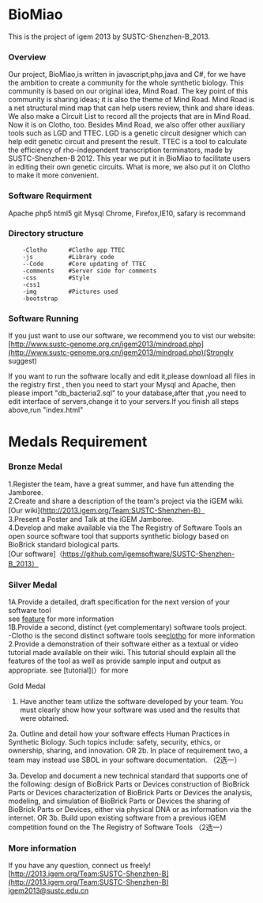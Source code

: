 BioMiao
=======
This is the project of igem 2013 by SUSTC-Shenzhen-B_2013.

### Overview

Our project, BioMiao,is written in javascript,php,java and C#, for we have the ambition to create a community for the whole synthetic biology. This community is based on our original idea, Mind Road. The key point of this community is sharing ideas; it is also the theme of Mind Road. Mind Road is a net structural mind map that can help users review, think and share ideas. We also make a Circuit List to record all the projects that are in Mind Road. Now it is on Clotho, too. Besides Mind Road, we also offer other auxiliary tools such as LGD and TTEC. LGD is a genetic circuit designer which can help edit genetic circuit and present the result. TTEC is a tool to calculate the efficiency of rho-independent transcription terminators, made by SUSTC-Shenzhen-B 2012. This year we put it in BioMiao to facilitate users in editing their own genetic circuits. What is more, we also put it on Clotho to make it more convenient.

### Software Requirment
Apache
php5
html5
git
Mysql
Chrome, Firefox,IE10, safary is recommand

### Directory structure
		-Clotho      #Clotho app TTEC
		-js          #Library code
		--Code       #Core updating of TTEC
		-comments    #Server side for comments
		-css         #Style
		-css1        
		-img         #Pictures used
		-bootstrap


### Software Running
If you just want to use our software, we recommend you to vist our website:[http://www.sustc-genome.org.cn/igem2013/mindroad.php](http://www.sustc-genome.org.cn/igem2013/mindroad.php)(Strongly suggest)<br/>

If you want to run the software locally and edit it,please download  all files in the registry first , then you need to start your Mysql and Apache,
then please import "db_bacteria2.sql" to your database,after that ,you need to edit interface of servers,change it to your servers.If you finish all steps above,run "index.html"

Medals Requirement
==================
### Bronze Medal
1.Register the team, have a great summer, and have fun attending the Jamboree.<br/>
2.Create and share a description of the team's project via the iGEM wiki.<br/>
[Our wiki](http://2013.igem.org/Team:SUSTC-Shenzhen-B）<br/>
3.Present a Poster and Talk at the iGEM Jamboree.<br/>
4.Develop and make available via the The Registry of Software Tools an open source software tool that supports synthetic biology based on BioBrick standard biological parts.<br/>
[Our software]（https://github.com/igemsoftware/SUSTC-Shenzhen-B_2013）



### Silver Medal

1A.Provide a detailed, draft specification for the next version of your software tool<br/>
		see [feature]() for more information<br/>
1B.Provide a second, distinct (yet complementary) software tools project.<br/>
		-Clotho is the second distinct software tools see[clotho]() for more information<br/>
2.Provide a demonstration of their software either as a textual or video tutorial made available on their wiki. This tutorial should explain all the features of the tool as well as provide sample input and output as appropriate.
		see [tutorial](）for more





Gold Medal


1. Have another team utilize the software developed by your team. You must clearly show how your software was used and the results that were obtained. 

2a. Outline and detail how your software effects Human Practices in Synthetic Biology. Such topics include: safety, security, ethics, or ownership, sharing, and innovation.
OR
2b. In place of requirement two, a team may instead use SBOL in your software documentation.
（2选一）


3a. Develop and document a new technical standard that supports one of the following:
design of BioBrick Parts or Devices
construction of BioBrick Parts or Devices
characterization of BioBrick Parts or Devices
the analysis, modeling, and simulation of BioBrick Parts or Devices
the sharing of BioBrick Parts or Devices, either via physical DNA or as information via the internet.
OR
3b. Build upon existing software from a previous iGEM competition found on the The Registry of Software Tools
（2选一）


### More information
If you have any question, connect us freely!<br/>
[http://2013.igem.org/Team:SUSTC-Shenzhen-B](http://2013.igem.org/Team:SUSTC-Shenzhen-B)<br/>
igem2013@sustc.edu.cn
